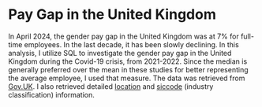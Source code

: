 # Pay Gap in the United Kingdom
In April 2024, the gender pay gap in the United Kingdom was at 7% for full-time employees. In the last decade, it has been slowly declining. In this analysis, I utilize SQL to investigate the gender pay gap in the United Kingdom during the Covid-19 crisis, from 2021-2022. Since the median is generally preferred over the mean in these studies for better representing the average employee, I used that measure. The data was retrieved from [Gov.UK](https://gender-pay-gap.service.gov.uk/). I also retrieved detailed [location](https://github.com/radiac/UK-Postcodes/blob/master/postcodes.csv) and [siccode](https://resources.companieshouse.gov.uk/sic/) (industry classification) information.
